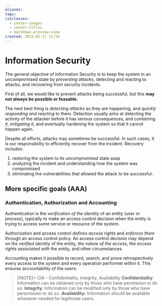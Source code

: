 ```yaml
---
aliases: 
tags: 
cssclasses:
  - center-images
  - center-titles
  - markdown-preview-view
created: 2025-02-17 11:59
---
```

# Information Security

The general objective of Information Security is to keep the system in an  uncompromised state by *preventing attacks*, detecting and reacting to attacks, and recovering from security incidents.

First of all, we would like to prevent attacks being successful, but this **may not always be possible or feasable.**

The next best thing is *detecting attacks* as they are happening, and *quickly responding and reacting* to them. Detection usually aims at detecting the activity of the attacker before it has serious consequences, and *containing it*, *mitigating it*, and eventually hardening the system so that it cannot happen again.

Despite all efforts, attacks may sometimes be successful. In such cases, it is our responsibility to efficiently recover from the incident. Recovery includes:
1. restoring the system to its uncompromised state asap
2. analyzing the incident and understanding how the system was compromised
3. eliminating the vulnerabilities that allowed the attack to be successful.

## More specific goals (AAA)
### Authentication, Authorization and Accounting

Authentication is the *verification of the identity* of an entity (user or process), typically to make an access control decision when the entity is trying to access some service or resource of the system.

Authorization and access control *defines access rights* and *enforces them* through an access control policy. An access control decision may depend on *the verified identity* of the entity, *the nature of the access*, the *access rights associated with* the entity, and other circumstances.

Accounting makes it possible to record, search, and prove retrospectively every access to the system and every operation performet within it. This ensures accountability of the users.

>[!NOTE]+ CIA - Confidentiality, Integrity, Availability
>**Confidentiality**:
>Information can be obtained only by those who have permission to do so.
>**Integrity**:
>Information can be modified only by those who have persmission to do so.
>**Availability:**
>Information should be available whenever needed for legitimate users.

